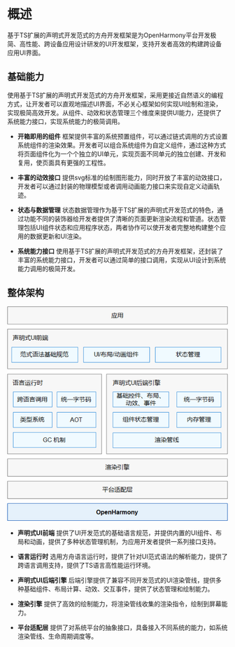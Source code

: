 # 概述

基于TS扩展的声明式开发范式的方舟开发框架是为OpenHarmony平台开发极简、高性能、跨设备应用设计研发的UI开发框架，支持开发者高效的构建跨设备应用UI界面。


## 基础能力

使用基于TS扩展的声明式开发范式的方舟开发框架，采用更接近自然语义的编程方式，让开发者可以直观地描述UI界面，不必关心框架如何实现UI绘制和渲染，实现极简高效开发。从组件、动效和状态管理三个维度来提供UI能力，还提供了系统能力接口，实现系统能力的极简调用。


- **开箱即用的组件**
  框架提供丰富的系统预置组件，可以通过链式调用的方式设置系统组件的渲染效果。开发者可以组合系统组件为自定义组件，通过这种方式将页面组件化为一个个独立的UI单元，实现页面不同单元的独立创建、开发和复用，使页面具有更强的工程性。


- **丰富的动效接口**
  提供svg标准的绘制图形能力，同时开放了丰富的动效接口，开发者可以通过封装的物理模型或者调用动画能力接口来实现自定义动画轨迹。


- **状态与数据管理**
  状态数据管理作为基于TS扩展的声明式开发范式的特色，通过功能不同的装饰器给开发者提供了清晰的页面更新渲染流程和管道。状态管理包括UI组件状态和应用程序状态，两者协作可以使开发者完整地构建整个应用的数据更新和UI渲染。


- **系统能力接口**
  使用基于TS扩展的声明式开发范式的方舟开发框架，还封装了丰富的系统能力接口，开发者可以通过简单的接口调用，实现从UI设计到系统能力调用的极简开发。


## 整体架构



![zh-cn_image_0000001169532276](figures/zh-cn_image_0000001169532276.png)

- **声明式UI前端**
  提供了UI开发范式的基础语言规范，并提供内置的UI组件、布局和动画，提供了多种状态管理机制，为应用开发者提供一系列接口支持。

- **语言运行时**
  选用方舟语言运行时，提供了针对UI范式语法的解析能力，提供了跨语言调用支持，提供了TS语言高性能运行环境。

- **声明式UI后端引擎**
  后端引擎提供了兼容不同开发范式的UI渲染管线，提供多种基础组件、布局计算、动效、交互事件，提供了状态管理和绘制能力。

- **渲染引擎**
  提供了高效的绘制能力，将渲染管线收集的渲染指令，绘制到屏幕能力。

- **平台适配层**
  提供了对系统平台的抽象接口，具备接入不同系统的能力，如系统渲染管线、生命周期调度等。
